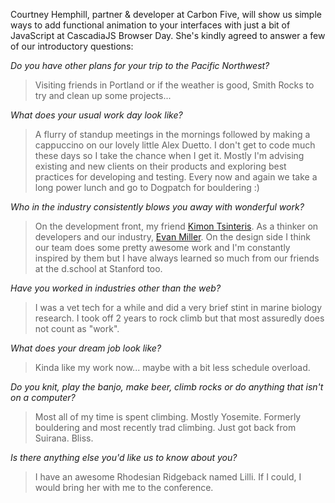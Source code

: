Courtney Hemphill, partner & developer at Carbon Five, will show us simple ways to add functional animation to your interfaces with just a bit of JavaScript at CascadiaJS Browser Day. She's kindly agreed to answer a few of our introductory questions:

*Do you have other plans for your trip to the Pacific Northwest?*
> Visiting friends in Portland or if the weather is good, Smith Rocks to try and clean up some projects...

*What does your usual work day look like?*
> A flurry of standup meetings in the mornings followed by making a cappuccino on our lovely little Alex Duetto. I don't get to code much these days so I take the chance when I get it. Mostly I'm advising existing and new clients on their products and exploring best practices for developing and testing. Every now and again we take a long power lunch and go to Dogpatch for bouldering :)

*Who in the industry consistently blows you away with wonderful work?*
> On the development front, my friend [Kimon Tsinteris](http://kimtsi.com/). As a thinker on developers and our industry, [Evan Miller](http://www.evanmiller.org/). On the design side I think our team does some pretty awesome work and I'm constantly inspired by them but I have always learned so much from our friends at the d.school at Stanford too.

*Have you worked in industries other than the web?*
> I was a vet tech for a while and did a very brief stint in marine biology research. I took off 2 years to rock climb but that most assuredly does not count as "work".

*What does your dream job look like?*
> Kinda like my work now... maybe with a bit less schedule overload.

*Do you knit, play the banjo, make beer, climb rocks or do anything that isn't on a computer?*
> Most all of my time is spent climbing. Mostly Yosemite. Formerly bouldering and most recently trad climbing. Just got back from Suirana. Bliss.

*Is there anything else you'd like us to know about you?*
> I have an awesome Rhodesian Ridgeback named Lilli. If I could, I would bring her with me to the conference. 
